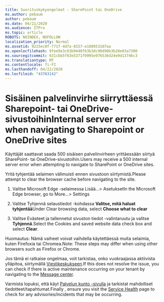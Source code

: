 ```yaml
---
title: Suorituskykyongelmat - SharePoint tai OneDrive
ms.author: pebaum
author: pebaum
ms.date: 04/21/2020
ms.audience: ITPro
ms.topic: article
ROBOTS: NOINDEX, NOFOLLOW
localization_priority: Normal
ms.assetid: 9225ec0f-771f-4d7a-8157-e188953107aa
ms.openlocfilehash: 9fee9e3c63b9448f63b3dc98d98b3b28e03a7300
ms.sourcegitcommit: 631cbb5f03e5371f0995e976536d24e9d13746c3
ms.translationtype: MT
ms.contentlocale: fi-FI
ms.lasthandoff: 04/22/2020
ms.locfileid: "43763142"
---
```

# <a name="internal-server-error-when-navigating-to-sharepoint-or-onedrive-sites"></a><span data-ttu-id="2ac66-102">Sisäinen palvelinvirhe siirryttäessä Sharepoint- tai OneDrive-sivustoihin</span><span class="sxs-lookup"><span data-stu-id="2ac66-102">Internal server error when navigating to Sharepoint or OneDrive sites</span></span>

<span data-ttu-id="2ac66-103">Käyttäjät saattavat saada 500 sisäisen palvelinvirheen yrittäessään siirtyä SharePoint- tai OneDrive-sivustoihin.</span><span class="sxs-lookup"><span data-stu-id="2ac66-103">Users may receive a 500 internal server error when attempting to navigate to SharePoint or OneDrive sites.</span></span> 

<span data-ttu-id="2ac66-104">Yritä tyhjentää selaimen välimuisti ennen sivustoon siirtymistä.</span><span class="sxs-lookup"><span data-stu-id="2ac66-104">Please attempt to clear the browser cache before navigating to the site.</span></span>


1. <span data-ttu-id="2ac66-105">Valitse Microsoft Edge -selaimessa Lisää...> Asetukset</span><span class="sxs-lookup"><span data-stu-id="2ac66-105">In the Microsoft Edge browser, go to More...> Settings</span></span>

2. <span data-ttu-id="2ac66-106">Valitse Tyhjennä selaustiedot -kohdassa **Valitse, mitä haluat tyhjentää**</span><span class="sxs-lookup"><span data-stu-id="2ac66-106">Under Clear browsing data, select **Choose what to clear**</span></span>

3. <span data-ttu-id="2ac66-107">Valitse Evästeet ja tallennetut sivuston tiedot -valintaruutu ja valitse **Tyhjennä**.</span><span class="sxs-lookup"><span data-stu-id="2ac66-107">Select the Cookies and saved website data check box and select **Clear**.</span></span>

<span data-ttu-id="2ac66-108">Huomautus: Nämä vaiheet voivat vaihdella käytettäessä muita selaimia, kuten Firefoxia tai Chromea.</span><span class="sxs-lookup"><span data-stu-id="2ac66-108">Note: These steps may differ when using other browsers such as Firefox or Chrome.</span></span>

<span data-ttu-id="2ac66-109">Jos tämä ei ratkaise ongelmaa, voit tarkistaa, onko vuokraajassa aktiivista ylläpitoa, siirtymällä [Viestikeskukseen](https://portal.office.com/adminportal/home#/MessageCenter).</span><span class="sxs-lookup"><span data-stu-id="2ac66-109">If this does not resolve the issue, you can check if there is active maintenance occurring on your tenant by navigating to the [Message center](https://portal.office.com/adminportal/home#/MessageCenter).</span></span>

<span data-ttu-id="2ac66-110">Varmista lopuksi, että käyt [Palvelun kunto -sivulla](https://portal.office.com/adminportal/home#/servicehealth) ja tarkistat mahdolliset tiedotteet/tapahtumat.</span><span class="sxs-lookup"><span data-stu-id="2ac66-110">Finally , ensure you visit the [Service Health](https://portal.office.com/adminportal/home#/servicehealth) page to check for any advisories/incidents that may be occurring.</span></span>

